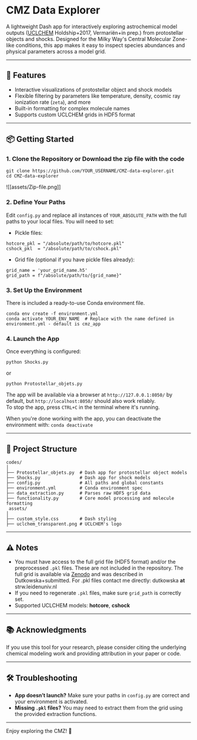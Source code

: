 # CMZ Data Explorer

A lightweight Dash app for interactively exploring astrochemical model outputs ([UCLCHEM](https://github.com/uclchem) Holdship+2017, Vermariën+in prep.) from protostellar objects and shocks. Designed for the Milky Way's Central Molecular Zone-like conditions, this app makes it easy to inspect species abundances and physical parameters across a model grid.

---

## 🚀 Features

- Interactive visualizations of protostellar object and shock models  
- Flexible filtering by parameters like temperature, density, cosmic ray ionization rate (`zeta`), and more  
- Built-in formatting for complex molecule names  
- Supports custom UCLCHEM grids in HDF5 format 

---

## 📦 Getting Started

### 1. Clone the Repository or Download the zip file with the code

```
git clone https://github.com/YOUR_USERNAME/CMZ-data-explorer.git
cd CMZ-data-explorer
```
![[assets/Zip-file.png]]
### 2. Define Your Paths

Edit `config.py` and replace all instances of `YOUR_ABSOLUTE_PATH` with the full paths to your local files. You will need to set:

- Pickle files:

```
hotcore_pkl = "/absolute/path/to/hotcore.pkl"
cshock_pkl  = "/absolute/path/to/cshock.pkl"
```

- Grid file (optional if you have pickle files already):

```
grid_name = 'your_grid_name.h5'
grid_path = f"/absolute/path/to/{grid_name}"
```

### 3. Set Up the Environment

There is included a ready-to-use Conda environment file.

```
conda env create -f environment.yml
conda activate YOUR_ENV_NAME  # Replace with the name defined in environment.yml - default is cmz_app
```

### 4. Launch the App

Once everything is configured:

```
python Shocks.py
```
or 
```
python Protostellar_objets.py
```
The app will be available via a browser at `http://127.0.0.1:8050/` by default, but `http://localhost:8050/` should also work reliably.  
To stop the app, press `CTRL+C` in the terminal where it's running.  

When you're done working with the app, you can deactivate the environment with:
`conda deactivate`

---

## 📁 Project Structure

```
codes/
│
├── Protostellar_objets.py  # Dash app for protostellar object models
├── Shocks.py               # Dash app for shock models
├── config.py               # All paths and global constants
├── environment.yml         # Conda environment spec
├── data_extraction.py      # Parses raw HDF5 grid data
├── functionality.py        # Core model processing and molecule formatting
 assets/ 
│
├── custom_style.css        # Dash styling
├── uclchem_transparent.png # UCLCHEM's logo
```
---

## ⚠️ Notes

- You must have access to the full grid file (HDF5 format) and/or the preprocessed `.pkl` files. These are not included in the repository. The full grid is available via [Zenodo](https://doi.org/10.5281/zenodo.1567494) and was described in Dutkowska+submitted. For .pkl files contact me directly: dutkowska **at** strw.leidenuniv.nl
- If you need to regenerate `.pkl` files, make sure `grid_path` is correctly set.
- Supported UCLCHEM models: **hotcore**, **cshock**

---

## 📚 Acknowledgments

If you use this tool for your research, please consider citing the underlying chemical modeling work and providing attribution in your paper or code.

---

## 🛠️ Troubleshooting

- **App doesn’t launch?** Make sure your paths in `config.py` are correct and your environment is activated.
- **Missing `.pkl` files?** You may need to extract them from the grid using the provided extraction functions.

---

Enjoy exploring the CMZ! 🌌